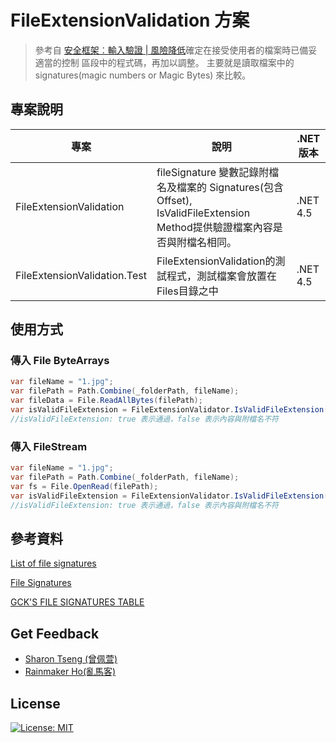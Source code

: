 # FileExtensionValidation 方案
> 參考自 [安全框架︰輸入驗證 | 風險降低](https://docs.microsoft.com/zh-tw/azure/security/develop/threat-modeling-tool-input-validation)確定在接受使用者的檔案時已備妥適當的控制 區段中的程式碼，再加以調整。
主要就是讀取檔案中的 signatures(magic numbers or Magic Bytes) 來比較。


## 專案說明
|專案|說明|.NET版本|
|---|---|---|
|FileExtensionValidation| fileSignature 變數記錄附檔名及檔案的 Signatures(包含Offset), IsValidFileExtension Method提供驗證檔案內容是否與附檔名相同。|.NET 4.5|
|FileExtensionValidation.Test|FileExtensionValidation的測試程式，測試檔案會放置在Files目錄之中|.NET 4.5|

## 使用方式
### 傳入 File ByteArrays
```csharp
var fileName = "1.jpg";
var filePath = Path.Combine(_folderPath, fileName);
var fileData = File.ReadAllBytes(filePath);
var isValidFileExtension = FileExtensionValidator.IsValidFileExtension(fileName, fileData, null);
//isValidFileExtension: true 表示通過，false 表示內容與附檔名不符
```

### 傳入 FileStream
```csharp
var fileName = "1.jpg";
var filePath = Path.Combine(_folderPath, fileName);
var fs = File.OpenRead(filePath);
var isValidFileExtension = FileExtensionValidator.IsValidFileExtension(fileName, fs, null);
//isValidFileExtension: true 表示通過，false 表示內容與附檔名不符
```

## 參考資料
[List of file signatures](https://en.wikipedia.org/wiki/List_of_file_signatures)

[File Signatures](https://www.filesignatures.net/index.php)

[GCK'S FILE SIGNATURES TABLE](https://www.garykessler.net/library/file_sigs.html)

## Get Feedback
- [Sharon Tseng (曾佩萱)](mailto:sharon_tseng@gss.com.tw)
- [Rainmaker Ho(亂馬客)](mailto:rainmaker_ho@gss.com.tw)

## License
[![License: MIT](https://img.shields.io/badge/License-MIT-yellow.svg)](https://opensource.org/licenses/MIT)
